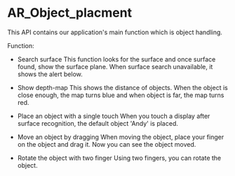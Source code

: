# AR_Object_placment

This API contains our application's main function which is object handling.

Function:

- Search surface
This function looks for the surface and once surface found, show the surface plane. When surface search unavailable, it shows the alert below.

- Show depth-map
This shows the distance of objects. When the object is close enough, the map turns blue and when object is far, the map turns red.

- Place an object with a single touch
When you touch a display after surface recognition, the default object 'Andy' is placed.

- Move an object by dragging
When moving the object, place your finger on the object and drag it. Now you can see the object moved.

- Rotate the object with two finger
Using two fingers, you can rotate the object.

